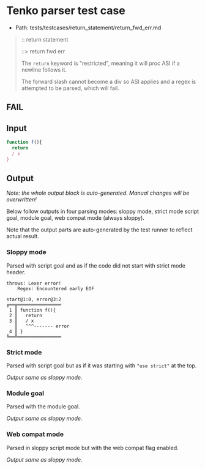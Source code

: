 # Tenko parser test case

- Path: tests/testcases/return_statement/return_fwd_err.md

> :: return statement
>
> ::> return fwd err
>
> The `return` keyword is "restricted", meaning it will proc ASI if a newline follows it.
>
> The forward slash cannot become a div so ASI applies and a regex is attempted to be parsed, which will fail.

## FAIL

## Input

`````js
function f(){
  return
  / x
}
`````

## Output

_Note: the whole output block is auto-generated. Manual changes will be overwritten!_

Below follow outputs in four parsing modes: sloppy mode, strict mode script goal, module goal, web compat mode (always sloppy).

Note that the output parts are auto-generated by the test runner to reflect actual result.

### Sloppy mode

Parsed with script goal and as if the code did not start with strict mode header.

`````
throws: Lexer error!
    Regex: Encountered early EOF

start@1:0, error@3:2
╔══╦════════════════
 1 ║ function f(){
 2 ║   return
 3 ║   / x
   ║   ^^^------- error
 4 ║ }
╚══╩════════════════

`````

### Strict mode

Parsed with script goal but as if it was starting with `"use strict"` at the top.

_Output same as sloppy mode._

### Module goal

Parsed with the module goal.

_Output same as sloppy mode._

### Web compat mode

Parsed in sloppy script mode but with the web compat flag enabled.

_Output same as sloppy mode._
